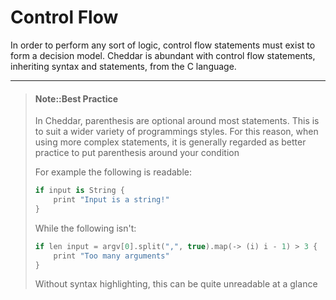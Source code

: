 # Control Flow

In order to perform any sort of logic, control flow statements must exist to  form a decision model. Cheddar is abundant with control flow statements, inheriting syntax and statements, from the C language.

---

> #### Note::Best Practice
> In Cheddar, parenthesis are optional around most statements. This is to suit a wider variety of programmings styles.
> For this reason, when using more complex statements, it is generally regarded as better practice to put parenthesis around your condition
> 
> For example the following is readable:
> ```swift
> if input is String {
>     print "Input is a string!"
> }
> ```
> While the following isn't:
> 
> ```swift
> if len input = argv[0].split(",", true).map(-> (i) i - 1) > 3 {
>     print "Too many arguments"
> }
> ```
> Without syntax highlighting, this can be quite unreadable at a glance